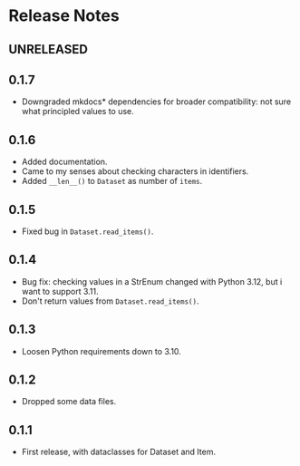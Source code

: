 # Release Notes

## UNRELEASED

## 0.1.7

- Downgraded mkdocs* dependencies for broader compatibility: not sure
  what principled values to use. 

## 0.1.6

- Added documentation. 
- Came to my senses about checking characters in identifiers.
- Added `__len__()` to `Dataset` as number of `items`. 

## 0.1.5

- Fixed bug in `Dataset.read_items()`. 

## 0.1.4

- Bug fix: checking values in a StrEnum changed with Python 3.12, but
  i want to support 3.11. 
- Don't return values from `Dataset.read_items()`. 

## 0.1.3

- Loosen Python requirements down to 3.10. 

## 0.1.2

- Dropped some data files.

## 0.1.1

- First release, with dataclasses for Dataset and Item. 
